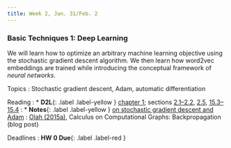 ```yaml
---
title: Week 2, Jan. 31/Feb. 2
---
```


### Basic Techniques 1: Deep Learning

We will learn how to optimize an arbitrary machine learning objective using the stochastic gradient descent algorithm.
We then learn how word2vec embeddings are trained while introducing the conceptual framework of _neural networks_.

Topics
: Stochastic gradient descent, Adam, automatic differentiation

Reading
: * **D2L**{: .label .label-yellow } [chapter 1](https://d2l.ai/chapter_introduction/index.html);
sections [2.1–2.2](https://d2l.ai/chapter_preliminaries/ndarray.html),
[2.5](https://d2l.ai/chapter_preliminaries/autograd.html),
[15.3–15.4](https://d2l.ai/chapter_natural-language-processing-pretraining/word-embedding-dataset.html)
: * **Notes**{: .label .label-yellow }
[on stochastic gradient descent and Adam](https://drive.google.com/file/d/1QWyIneavtxtIOvSwKuN4he0AgCCtn5Wm/view?usp=share_link)
: [Olah (2015a)](https://colah.github.io/posts/2015-08-Backprop/), Calculus on Computational Graphs: Backpropagation
(blog post)

Deadlines
: **HW 0 Due**{: .label .label-red }